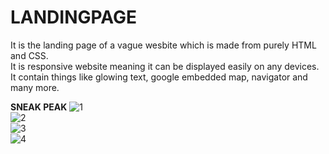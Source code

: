 # LANDINGPAGE
It is the landing page of a vague wesbite which is made from purely HTML and CSS.
<br>It is responsive website meaning it can be displayed easily on any devices.
<br>It contain things like glowing text, google embedded map, navigator and many more.

<b>SNEAK PEAK</b>
![1](https://github.com/user-attachments/assets/85a8528c-29f0-4e2a-b154-cf5c6b79e719)
<br>
![2](https://github.com/user-attachments/assets/fe940a1c-644a-4548-8cf4-3e69789594fd)
<br>
![3](https://github.com/user-attachments/assets/da766958-f093-49c5-b66c-a984cc60b284)
<br>
![4](https://github.com/user-attachments/assets/4755733e-d005-4119-a790-ab384a141108)
<br>
